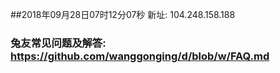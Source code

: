 ##2018年09月28日07时12分07秒 新址: 104.248.158.188
### 兔友常见问题及解答: https://github.com/wanggonging/d/blob/w/FAQ.md
